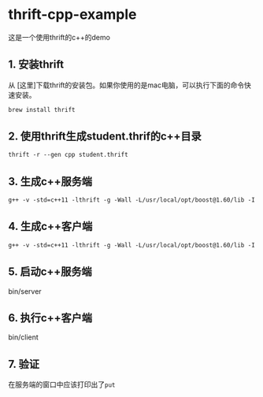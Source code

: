 # thrift-cpp-example

这是一个使用thrift的c++的demo

## 1. 安装thrift
从 [这里]下载thrift的安装包。如果你使用的是mac电脑，可以执行下面的命令快速安装。
```bash
brew install thrift
```

## 2. 使用thrift生成student.thrif的c++目录

```markdown
thrift -r --gen cpp student.thrift
```

## 3. 生成c++服务端
```markdown
g++ -v -std=c++11 -lthrift -g -Wall -L/usr/local/opt/boost@1.60/lib -I /usr/local/opt/boost@1.60/include/ -I ./ -I /usr/local/include/thrift -I /usr/include/thrift/ -I /usr/include/thrift/fb303/ -I /usr/include/libxml2/ gen-cpp/serv.cpp  gen-cpp/serv_server.skeleton.cpp gen-cpp/student_constants.cpp  gen-cpp/student_types.cpp  -o bin/server
```
## 4. 生成c++客户端

```markdown
g++ -v -std=c++11 -lthrift -g -Wall -L/usr/local/opt/boost@1.60/lib -I /usr/local/opt/boost@1.60/include/ -I ./ -I /usr/local/include/thrift -I /usr/include/thrift/ -I /usr/include/thrift/fb303/ -I /usr/include/libxml2/ gen-cpp/serv.cpp  gen-cpp/student_constants.cpp  gen-cpp/student_types.cpp client/client.cpp  -o bin/client  
```
## 5. 启动c++服务端
bin/server

## 6. 执行c++客户端
bin/client

## 7. 验证
在服务端的窗口中应该打印出了`put`
